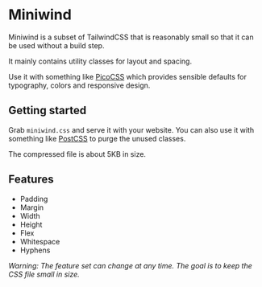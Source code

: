# Miniwind

Miniwind is a subset of TailwindCSS that is reasonably small so that it can be used without a build step.

It mainly contains utility classes for layout and spacing.

Use it with something like [PicoCSS](https://picocss.com/) which provides sensible defaults for typography, colors and responsive design.

## Getting started

Grab `miniwind.css` and serve it with your website. You can also use it with something like [PostCSS](https://postcss.org/) to purge the unused classes.

The compressed file is about 5KB in size.

## Features

- Padding
- Margin
- Width
- Height
- Flex
- Whitespace
- Hyphens

_Warning: The feature set can change at any time. The goal is to keep the CSS file small in size._
